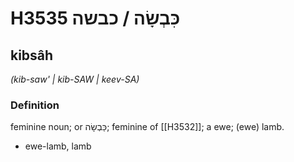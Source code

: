# H3535 כִּבְשָׂה / כבשה

## kibsâh

_(kib-saw' | kib-SAW | keev-SA)_

### Definition

feminine noun; or כַּבְשָׂה; feminine of [[H3532]]; a ewe; (ewe) lamb.

- ewe-lamb, lamb
